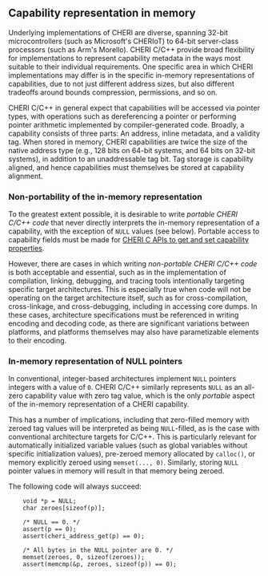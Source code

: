 ## Capability representation in memory

Underlying implementations of CHERI are diverse, spanning 32-bit
microcontrollers (such as Microsoft's CHERIoT) to 64-bit server-class
processors (such as Arm's Morello).
CHERI C/C++ provide broad flexibility for implementations to represent
capability metadata in the ways most suitable to their individual
requirements.
One specific area in which CHERI implementations may differ is in the specific
in-memory representations of capabilities, due to not just different address
sizes, but also different tradeoffs around bounds compression, permissions,
and so on.

CHERI C/C++ in general expect that capabilities will be accessed via pointer
types, with operations such as dereferencing a pointer or performing pointer
arithmetic implemented by compiler-generated code.
Broadly, a capability consists of three parts: An address, inline metadata,
and a validity tag.
When stored in memory, CHERI capabilities are twice the size of the native
address type (e.g., 128 bits on 64-bit systems, and 64 bits on 32-bit
systems), in addition to an unaddressable tag bit.
Tag storage is capability aligned, and hence capabilities must themselves be
stored at capability alignment.

### Non-portability of the in-memory representation

To the greatest extent possible, it is desirable to write *portable CHERI
C/C++ code* that never directly interprets the in-memory representation of a
capability, with the exception of `NULL` values (see below).
Portable access to capability fields must be made for [CHERI C APIs to get and
set capability properties](../apis/retrieving-capability-properties.md).

However, there are cases in which writing *non-portable CHERI C/C++ code* is
both acceptable and essential, such as in the implementation of compilation,
linking, debugging, and tracing tools intentionally targeting specific target
architectures.
This is especially true when code will not be operating on the target
architecture itself, such as for cross-compilation, cross-linkage, and
cross-debugging, including in accessing core dumps.
In these cases, architecture specifications must be referenced in writing
encoding and decoding code, as there are significant variations between
platforms, and platforms themselves may also have parametizable elements to
their encoding.

### In-memory representation of NULL pointers

In conventional, integer-based architectures implement `NULL` pointers
integers with a value of `0`.
CHERI C/C++ similarly represents `NULL` as an all-zero capability value with
zero tag value, which is the only *portable* aspect of the in-memory
representation of a CHERI capability.

This has a number of implications, including that zero-filled memory with
zeroed tag values will be interpreted as being `NULL`-filled, as is the case
with conventional architecture targets for C/C++.
This is particularly relevant for automatically initialized variable values
(such as global variables without specific initialization values), pre-zeroed
memory allocated by `calloc()`, or memory explicitly zeroed using
`memset(..., 0)`.
Similarly, storing `NULL` pointer values in memory will result in that memory
being zeroed.

The following code will always succeed:
```
	void *p = NULL;
	char zeroes[sizeof(p)];

	/* NULL == 0. */
	assert(p == 0);
	assert(cheri_address_get(p) == 0);

	/* All bytes in the NULL pointer are 0. */
	memset(zeroes, 0, sizeof(zeroes));
	assert(memcmp(&p, zeroes, sizeof(p)) == 0);
```

